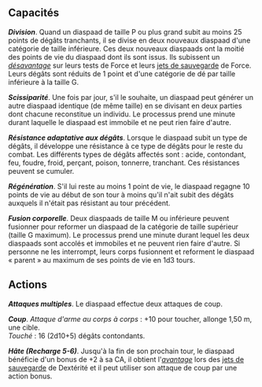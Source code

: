 ## Capacités
_**Division**_. Quand un diaspaad de taille P ou plus grand subit au moins 25 points de dégâts tranchants, il se divise en deux nouveaux diaspaad d'une catégorie de taille inférieure. Ces deux nouveaux diaspaads ont la moitié des points de vie du diaspaad dont ils sont issus. Ils subissent un [_désavantage_](/utiliser-les-caracteristiques/#avantage-et-desavantage) sur leurs tests de Force et leurs [jets de sauvegarde](/utiliser-les-caracteristiques/#jets-de-sauvegarde) de Force. Leurs dégâts sont réduits de 1 point et d'une catégorie de dé par taille inférieure à la taille G.

_**Scissiparité**_. Une fois par jour, s'il le souhaite, un diaspaad peut générer un autre diaspaad identique (de même taille) en se divisant en deux parties dont chacune reconstitue un individu. Le processus prend une minute durant laquelle le diaspaad est immobile et ne peut rien faire d'autre.

_**Résistance adaptative aux dégâts**_. Lorsque le diaspaad subit un type de dégâts, il développe une résistance à ce type de dégâts pour le reste du combat. Les différents types de dégâts affectés sont : acide, contondant, feu, foudre, froid, perçant, poison, tonnerre, tranchant. Ces résistances peuvent se cumuler.

_**Régénération**_. S'il lui reste au moins 1 point de vie, le diaspaad regagne 10 points de vie au début de son tour à moins qu'il n'ait subit des dégâts auxquels il n'était pas résistant au tour précédent.

_**Fusion corporelle**_. Deux diaspaads de taille M ou inférieure peuvent fusionner pour reformer un diaspaad de la catégorie de taille supérieur (taille G maximum). Le processus prend une minute durant lequel les deux diaspaads sont accolés et immobiles et ne peuvent rien faire d'autre. Si personne ne les interrompt, leurs corps fusionnent et reforment le diaspaad « parent » au maximum de ses points de vie en 1d3 tours.

## Actions
_**Attaques multiples**_. Le diaspaad effectue deux attaques de coup.

_**Coup**_. _Attaque d'arme au corps à corps_ : +10 pour toucher, allonge 1,50 m, une cible.  
_Touché_ : 16 (2d10+5) dégâts contondants.

_**Hâte (Recharge 5-6)**_. Jusqu'à la fin de son prochain tour, le diaspaad bénéficie d'un bonus de +2 à sa CA, il obtient l'[_avantage_](/utiliser-les-caracteristiques/#avantage-et-desavantage) lors des [jets de sauvegarde](/utiliser-les-caracteristiques/#jets-de-sauvegarde) de Dextérité et il peut utiliser son attaque de coup par une action bonus.
